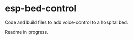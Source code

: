 # esp-bed-control

Code and build files to add voice-control to a hospital bed.

Readme in progress.
